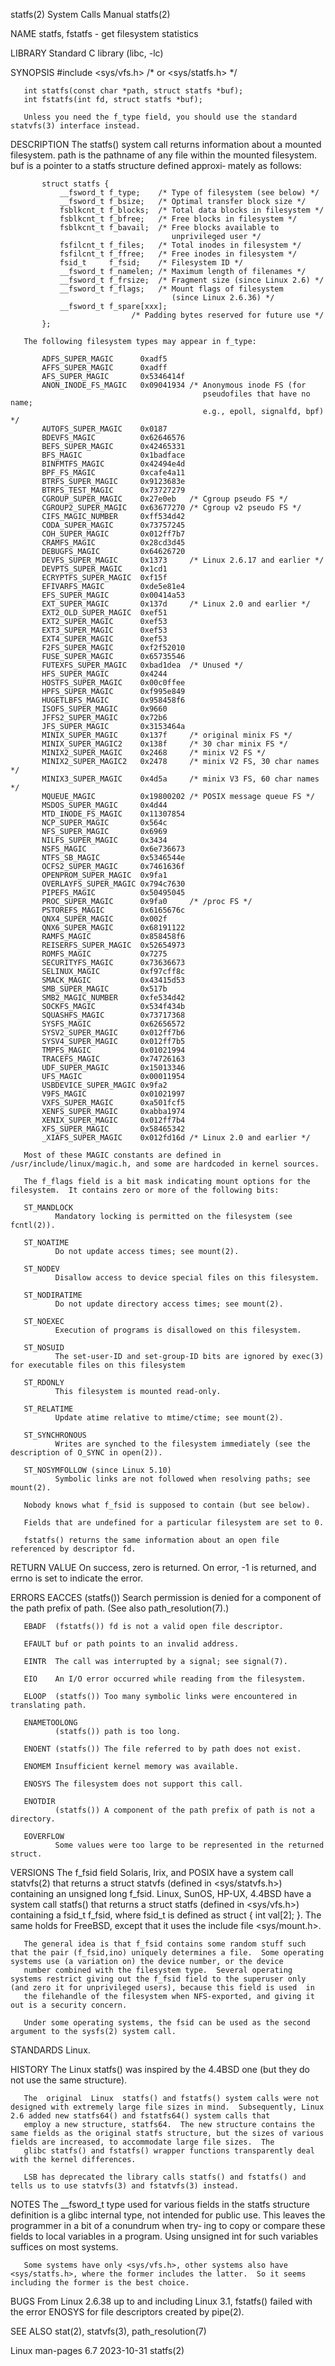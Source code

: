 statfs(2)                                                                                   System Calls Manual                                                                                   statfs(2)

NAME
       statfs, fstatfs - get filesystem statistics

LIBRARY
       Standard C library (libc, -lc)

SYNOPSIS
       #include <sys/vfs.h>    /* or <sys/statfs.h> */

       int statfs(const char *path, struct statfs *buf);
       int fstatfs(int fd, struct statfs *buf);

       Unless you need the f_type field, you should use the standard statvfs(3) interface instead.

DESCRIPTION
       The  statfs()  system call returns information about a mounted filesystem.  path is the pathname of any file within the mounted filesystem.  buf is a pointer to a statfs structure defined approxi‐
       mately as follows:

           struct statfs {
               __fsword_t f_type;    /* Type of filesystem (see below) */
               __fsword_t f_bsize;   /* Optimal transfer block size */
               fsblkcnt_t f_blocks;  /* Total data blocks in filesystem */
               fsblkcnt_t f_bfree;   /* Free blocks in filesystem */
               fsblkcnt_t f_bavail;  /* Free blocks available to
                                        unprivileged user */
               fsfilcnt_t f_files;   /* Total inodes in filesystem */
               fsfilcnt_t f_ffree;   /* Free inodes in filesystem */
               fsid_t     f_fsid;    /* Filesystem ID */
               __fsword_t f_namelen; /* Maximum length of filenames */
               __fsword_t f_frsize;  /* Fragment size (since Linux 2.6) */
               __fsword_t f_flags;   /* Mount flags of filesystem
                                        (since Linux 2.6.36) */
               __fsword_t f_spare[xxx];
                               /* Padding bytes reserved for future use */
           };

       The following filesystem types may appear in f_type:

           ADFS_SUPER_MAGIC      0xadf5
           AFFS_SUPER_MAGIC      0xadff
           AFS_SUPER_MAGIC       0x5346414f
           ANON_INODE_FS_MAGIC   0x09041934 /* Anonymous inode FS (for
                                               pseudofiles that have no name;
                                               e.g., epoll, signalfd, bpf) */
           AUTOFS_SUPER_MAGIC    0x0187
           BDEVFS_MAGIC          0x62646576
           BEFS_SUPER_MAGIC      0x42465331
           BFS_MAGIC             0x1badface
           BINFMTFS_MAGIC        0x42494e4d
           BPF_FS_MAGIC          0xcafe4a11
           BTRFS_SUPER_MAGIC     0x9123683e
           BTRFS_TEST_MAGIC      0x73727279
           CGROUP_SUPER_MAGIC    0x27e0eb   /* Cgroup pseudo FS */
           CGROUP2_SUPER_MAGIC   0x63677270 /* Cgroup v2 pseudo FS */
           CIFS_MAGIC_NUMBER     0xff534d42
           CODA_SUPER_MAGIC      0x73757245
           COH_SUPER_MAGIC       0x012ff7b7
           CRAMFS_MAGIC          0x28cd3d45
           DEBUGFS_MAGIC         0x64626720
           DEVFS_SUPER_MAGIC     0x1373     /* Linux 2.6.17 and earlier */
           DEVPTS_SUPER_MAGIC    0x1cd1
           ECRYPTFS_SUPER_MAGIC  0xf15f
           EFIVARFS_MAGIC        0xde5e81e4
           EFS_SUPER_MAGIC       0x00414a53
           EXT_SUPER_MAGIC       0x137d     /* Linux 2.0 and earlier */
           EXT2_OLD_SUPER_MAGIC  0xef51
           EXT2_SUPER_MAGIC      0xef53
           EXT3_SUPER_MAGIC      0xef53
           EXT4_SUPER_MAGIC      0xef53
           F2FS_SUPER_MAGIC      0xf2f52010
           FUSE_SUPER_MAGIC      0x65735546
           FUTEXFS_SUPER_MAGIC   0xbad1dea  /* Unused */
           HFS_SUPER_MAGIC       0x4244
           HOSTFS_SUPER_MAGIC    0x00c0ffee
           HPFS_SUPER_MAGIC      0xf995e849
           HUGETLBFS_MAGIC       0x958458f6
           ISOFS_SUPER_MAGIC     0x9660
           JFFS2_SUPER_MAGIC     0x72b6
           JFS_SUPER_MAGIC       0x3153464a
           MINIX_SUPER_MAGIC     0x137f     /* original minix FS */
           MINIX_SUPER_MAGIC2    0x138f     /* 30 char minix FS */
           MINIX2_SUPER_MAGIC    0x2468     /* minix V2 FS */
           MINIX2_SUPER_MAGIC2   0x2478     /* minix V2 FS, 30 char names */
           MINIX3_SUPER_MAGIC    0x4d5a     /* minix V3 FS, 60 char names */
           MQUEUE_MAGIC          0x19800202 /* POSIX message queue FS */
           MSDOS_SUPER_MAGIC     0x4d44
           MTD_INODE_FS_MAGIC    0x11307854
           NCP_SUPER_MAGIC       0x564c
           NFS_SUPER_MAGIC       0x6969
           NILFS_SUPER_MAGIC     0x3434
           NSFS_MAGIC            0x6e736673
           NTFS_SB_MAGIC         0x5346544e
           OCFS2_SUPER_MAGIC     0x7461636f
           OPENPROM_SUPER_MAGIC  0x9fa1
           OVERLAYFS_SUPER_MAGIC 0x794c7630
           PIPEFS_MAGIC          0x50495045
           PROC_SUPER_MAGIC      0x9fa0     /* /proc FS */
           PSTOREFS_MAGIC        0x6165676c
           QNX4_SUPER_MAGIC      0x002f
           QNX6_SUPER_MAGIC      0x68191122
           RAMFS_MAGIC           0x858458f6
           REISERFS_SUPER_MAGIC  0x52654973
           ROMFS_MAGIC           0x7275
           SECURITYFS_MAGIC      0x73636673
           SELINUX_MAGIC         0xf97cff8c
           SMACK_MAGIC           0x43415d53
           SMB_SUPER_MAGIC       0x517b
           SMB2_MAGIC_NUMBER     0xfe534d42
           SOCKFS_MAGIC          0x534f434b
           SQUASHFS_MAGIC        0x73717368
           SYSFS_MAGIC           0x62656572
           SYSV2_SUPER_MAGIC     0x012ff7b6
           SYSV4_SUPER_MAGIC     0x012ff7b5
           TMPFS_MAGIC           0x01021994
           TRACEFS_MAGIC         0x74726163
           UDF_SUPER_MAGIC       0x15013346
           UFS_MAGIC             0x00011954
           USBDEVICE_SUPER_MAGIC 0x9fa2
           V9FS_MAGIC            0x01021997
           VXFS_SUPER_MAGIC      0xa501fcf5
           XENFS_SUPER_MAGIC     0xabba1974
           XENIX_SUPER_MAGIC     0x012ff7b4
           XFS_SUPER_MAGIC       0x58465342
           _XIAFS_SUPER_MAGIC    0x012fd16d /* Linux 2.0 and earlier */

       Most of these MAGIC constants are defined in /usr/include/linux/magic.h, and some are hardcoded in kernel sources.

       The f_flags field is a bit mask indicating mount options for the filesystem.  It contains zero or more of the following bits:

       ST_MANDLOCK
              Mandatory locking is permitted on the filesystem (see fcntl(2)).

       ST_NOATIME
              Do not update access times; see mount(2).

       ST_NODEV
              Disallow access to device special files on this filesystem.

       ST_NODIRATIME
              Do not update directory access times; see mount(2).

       ST_NOEXEC
              Execution of programs is disallowed on this filesystem.

       ST_NOSUID
              The set-user-ID and set-group-ID bits are ignored by exec(3) for executable files on this filesystem

       ST_RDONLY
              This filesystem is mounted read-only.

       ST_RELATIME
              Update atime relative to mtime/ctime; see mount(2).

       ST_SYNCHRONOUS
              Writes are synched to the filesystem immediately (see the description of O_SYNC in open(2)).

       ST_NOSYMFOLLOW (since Linux 5.10)
              Symbolic links are not followed when resolving paths; see mount(2).

       Nobody knows what f_fsid is supposed to contain (but see below).

       Fields that are undefined for a particular filesystem are set to 0.

       fstatfs() returns the same information about an open file referenced by descriptor fd.

RETURN VALUE
       On success, zero is returned.  On error, -1 is returned, and errno is set to indicate the error.

ERRORS
       EACCES (statfs()) Search permission is denied for a component of the path prefix of path.  (See also path_resolution(7).)

       EBADF  (fstatfs()) fd is not a valid open file descriptor.

       EFAULT buf or path points to an invalid address.

       EINTR  The call was interrupted by a signal; see signal(7).

       EIO    An I/O error occurred while reading from the filesystem.

       ELOOP  (statfs()) Too many symbolic links were encountered in translating path.

       ENAMETOOLONG
              (statfs()) path is too long.

       ENOENT (statfs()) The file referred to by path does not exist.

       ENOMEM Insufficient kernel memory was available.

       ENOSYS The filesystem does not support this call.

       ENOTDIR
              (statfs()) A component of the path prefix of path is not a directory.

       EOVERFLOW
              Some values were too large to be represented in the returned struct.

VERSIONS
   The f_fsid field
       Solaris, Irix, and POSIX have a system call statvfs(2) that returns a struct statvfs (defined in <sys/statvfs.h>) containing an unsigned long f_fsid.  Linux, SunOS, HP-UX,  4.4BSD  have  a  system
       call  statfs() that returns a struct statfs (defined in <sys/vfs.h>) containing a fsid_t f_fsid, where fsid_t is defined as struct { int val[2]; }.  The same holds for FreeBSD, except that it uses
       the include file <sys/mount.h>.

       The general idea is that f_fsid contains some random stuff such that the pair (f_fsid,ino) uniquely determines a file.  Some operating systems use (a variation on) the device number, or the device
       number combined with the filesystem type.  Several operating systems restrict giving out the f_fsid field to the superuser only (and zero it for unprivileged users), because this field is used  in
       the filehandle of the filesystem when NFS-exported, and giving it out is a security concern.

       Under some operating systems, the fsid can be used as the second argument to the sysfs(2) system call.

STANDARDS
       Linux.

HISTORY
       The Linux statfs() was inspired by the 4.4BSD one (but they do not use the same structure).

       The  original  Linux  statfs() and fstatfs() system calls were not designed with extremely large file sizes in mind.  Subsequently, Linux 2.6 added new statfs64() and fstatfs64() system calls that
       employ a new structure, statfs64.  The new structure contains the same fields as the original statfs structure, but the sizes of various fields are increased, to accommodate large file sizes.  The
       glibc statfs() and fstatfs() wrapper functions transparently deal with the kernel differences.

       LSB has deprecated the library calls statfs() and fstatfs() and tells us to use statvfs(3) and fstatvfs(3) instead.

NOTES
       The __fsword_t type used for various fields in the statfs structure definition is a glibc internal type, not intended for public use.  This leaves the programmer in a bit of a conundrum when  try‐
       ing to copy or compare these fields to local variables in a program.  Using unsigned int for such variables suffices on most systems.

       Some systems have only <sys/vfs.h>, other systems also have <sys/statfs.h>, where the former includes the latter.  So it seems including the former is the best choice.

BUGS
       From Linux 2.6.38 up to and including Linux 3.1, fstatfs() failed with the error ENOSYS for file descriptors created by pipe(2).

SEE ALSO
       stat(2), statvfs(3), path_resolution(7)

Linux man-pages 6.7                                                                              2023-10-31                                                                                       statfs(2)
